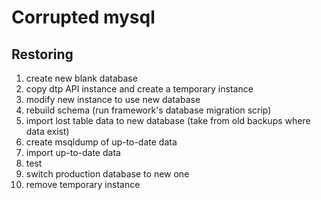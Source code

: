 # Corrupted mysql


## Restoring
1. create new blank database
1. copy dtp API instance and create a temporary instance
1. modify new instance to use new database
1. rebuild schema (run framework's database migration scrip)
1. import lost table data to new database (take from old backups where data exist)
1. create msqldump of up-to-date data
1. import up-to-date data
1. test
1. switch production database to new one
1. remove temporary instance